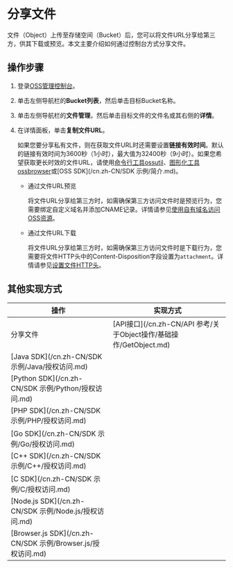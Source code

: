 # 分享文件

文件（Object）上传至存储空间（Bucket）后，您可以将文件URL分享给第三方，供其下载或预览。本文主要介绍如何通过控制台方式分享文件。

## 操作步骤

1.  登录[OSS管理控制台](https://oss.console.aliyun.com/)。

2.  单击左侧导航栏的**Bucket列表**，然后单击目标Bucket名称。

3.  单击左侧导航栏的**文件管理**，然后单击目标文件的文件名或其右侧的**详情**。

4.  在详情面板，单击**复制文件URL**。

    如果您要分享私有文件，则在获取文件URL时还需要设置**链接有效时间**。默认的链接有效时间为3600秒（1小时），最大值为32400秒（9小时）。如果您希望获取更长时效的文件URL，请使用[命令行工具ossutil](/cn.zh-CN/常用工具/命令行工具ossutil/常用命令/sign.md)、[图形化工具ossbrowser](/cn.zh-CN/常用工具/图形化管理工具ossbrowser/快速开始.md)或[OSS SDK](/cn.zh-CN/SDK 示例/简介.md)。

    -   通过文件URL预览

        将文件URL分享给第三方时，如需确保第三方访问文件时是预览行为，您需要绑定自定义域名并添加CNAME记录。详情请参见[使用自有域名访问OSS资源](/cn.zh-CN/快速入门/控制台快速入门/使用自有域名访问OSS资源.md)。

    -   通过文件URL下载

        将文件URL分享给第三方时，如需确保第三方访问文件时是下载行为，您需要将文件HTTP头中的Content-Disposition字段设置为`attachment`。详情请参见[设置文件HTTP头](/cn.zh-CN/控制台用户指南/文件管理/设置文件HTTP头.md)。


## 其他实现方式

|操作|实现方式|
|--|----|
|分享文件|[API接口](/cn.zh-CN/API 参考/关于Object操作/基础操作/GetObject.md)|
|[Java SDK](/cn.zh-CN/SDK 示例/Java/授权访问.md)|
|[Python SDK](/cn.zh-CN/SDK 示例/Python/授权访问.md)|
|[PHP SDK](/cn.zh-CN/SDK 示例/PHP/授权访问.md)|
|[Go SDK](/cn.zh-CN/SDK 示例/Go/授权访问.md)|
|[C++ SDK](/cn.zh-CN/SDK 示例/C++/授权访问.md)|
|[C SDK](/cn.zh-CN/SDK 示例/C/授权访问.md)|
|[Node.js SDK](/cn.zh-CN/SDK 示例/Node.js/授权访问.md)|
|[Browser.js SDK](/cn.zh-CN/SDK 示例/Browser.js/授权访问.md)|

